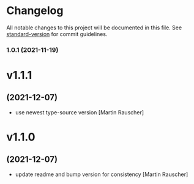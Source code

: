 # Changelog

All notable changes to this project will be documented in this file. See [standard-version](https://github.com/conventional-changelog/standard-version) for commit guidelines.

### 1.0.1 (2021-11-19)

# v1.1.1
## (2021-12-07)

* use newest type-source version [Martin Rauscher]

# v1.1.0
## (2021-12-07)

* update readme and bump version for consistency [Martin Rauscher]
